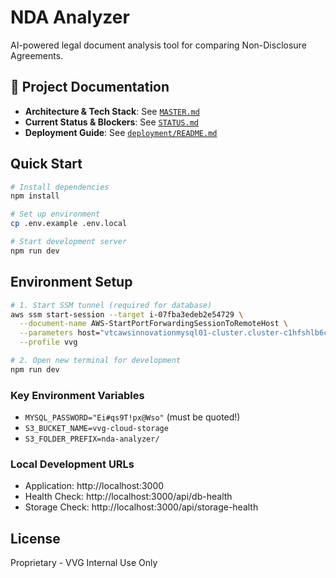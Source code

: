 # NDA Analyzer

AI-powered legal document analysis tool for comparing Non-Disclosure Agreements.

## 📍 Project Documentation

- **Architecture & Tech Stack**: See [`MASTER.md`](MASTER.md)
- **Current Status & Blockers**: See [`STATUS.md`](STATUS.md)
- **Deployment Guide**: See [`deployment/README.md`](deployment/README.md)

## Quick Start

```bash
# Install dependencies
npm install

# Set up environment
cp .env.example .env.local

# Start development server
npm run dev
```

## Environment Setup

```bash
# 1. Start SSM tunnel (required for database)
aws ssm start-session --target i-07fba3edeb2e54729 \
  --document-name AWS-StartPortForwardingSessionToRemoteHost \
  --parameters host="vtcawsinnovationmysql01-cluster.cluster-c1hfshlb6czo.us-west-2.rds.amazonaws.com",portNumber="3306",localPortNumber="10003" \
  --profile vvg

# 2. Open new terminal for development
npm run dev
```

### Key Environment Variables
- `MYSQL_PASSWORD="Ei#qs9T!px@Wso"` (must be quoted!)
- `S3_BUCKET_NAME=vvg-cloud-storage`
- `S3_FOLDER_PREFIX=nda-analyzer/`

### Local Development URLs
- Application: http://localhost:3000
- Health Check: http://localhost:3000/api/db-health
- Storage Check: http://localhost:3000/api/storage-health

## License

Proprietary - VVG Internal Use Only